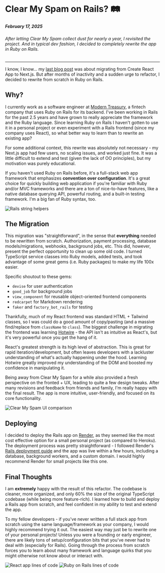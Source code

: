 <!--
tags: Development
-->

# Clear My Spam on Rails? 🛤️

##### February 17, 2025

###### After letting Clear My Spam collect dust for nearly a year, I revisited the project. And in typical dev fashion, I decided to completely rewrite the app in Ruby on Rails.

---

I know, I know... my [last blog post](/blogs/nextjs-migration) was about migrating from Create React App to Next.js. But
after months of inactivity and a sudden urge to refactor, I decided to rewrite from scratch in Ruby on
Rails.

## Why?

I currently work as a software engineer at [Modern Treasury](https://www.moderntreasury.com/), a fintech company that
uses Ruby on Rails for its backend. I've been working in Rails for the past 2.5 years and have grown to really
appreciate the
framework and the Ruby language. Since learning Ruby on Rails I haven't gotten to use it in a personal project or even
experiment with a Rails frontend (since my company uses React), so what better way to learn than to
rewrite an existing app?

For some additional context, this rewrite was absolutely not necessary - my Next.js app had few users, no scaling issues,
and worked just fine. It was a little difficult to extend and test (given the lack of OO principles), but my motivation
was purely educational.

If you haven't used Ruby on Rails before, it's a full-stack web app framework that emphasizes **convention over
configuration**. It's a great choice for quickly building web application if you're familiar with
Ruby and/or MVC frameworks and there are a ton of nice-to-have features, like a native database querying API,
powerful routing, and a built-in testing framework. I'm a big fan of Ruby syntax, too.

![Rails string helpers](string-helpers.png "Who doesn't love a good string helper?")

## The Migration

This migration was "straightforward", in the sense that **everything** needed to be rewritten from scratch.
Authorization, payment processing, database models/migrations, webhooks, background jobs, etc. This did, however,
present the perfect opportunity to clean up some old code. I turned TypeScript service classes into Ruby models, added
tests, and took advantage of some great gems (i.e. Ruby packages) to make my life 100x easier.

Specific shoutout to these gems:

- `devise` for user authentication
- `good_job` for background jobs
- `view_component` for reusable object-oriented frontend components
- `redcarpet` for Markdown rendering
- `faker` and `factory_bot_rails` for testing

Thankfully, much of my React frontend was standard HTML + Tailwind classes, so I was could do a good amount of
copy/pasting (and a massive find/replace from `className` to `class`). The biggest challenge in migrating the frontend
was learning [Hotwire](https://hotwired.dev/) - the API isn't as intuitive as React's, but it's
very powerful once you get the hang of it.

React's greatest strength is its high level of abstraction. This is great for
rapid iteration/development, but often leaves developers with a lackluster understanding of what's actually happening
under the hood. Learning Hotwire greatly improved my understanding of the DOM and boosted my confidence in manipulating
it.

Being away from Clear My Spam for a while also provided a fresh perspective on the fronted + UX, leading to quite a few
design tweaks. After many revisions and feedback from friends and family, I'm really happy with the final result. The
app is more intuitive, user-friendly, and focused on its core functionality.

![Clear My Spam UI comparison](mockup-comparisons.png "Look how far we've come...")

## Deploying

I decided to deploy the Rails app on [Render](https://render.com), as they seemed like the most cost effective option
for a small personal project (as compared to Heroku). The deployment process was pretty straightforward - I followed
Render's [Rails deployment guide](https://render.com/docs/deploy-rails) and the app was live within a few hours,
including a database, background workers, and a custom domain. I would highly recommend Render for small projects like
this one.

## Final Thoughts

I am **extremely** happy with the result of this refactor. The codebase is cleaner, more organized, and only 60%
the size of the original TypeScript codebase (while being more feature-rich). I learned how to build and deploy a Rails
app from scratch, and feel confident in my ability to test and extend the app.

To my fellow developers - if you've never written a full stack app from scratch using the same language/framework as your
company, I would highly recommend trying it out. The easiest way may just be to rewrite one of your personal projects!
Unless you were a founding or early engineer, there are likely tons of setup/configuration bits that you've never had
to deal with (especially for Rails). Going through the process from scratch forces you to learn about many framework
and language quirks that you might otherwise not know about or interact with.

![React app lines of code](react-loc.png "Ruby on Rails lines of code")
![Ruby on Rails lines of code](rails-loc.png "Ruby on Rails lines of code")
